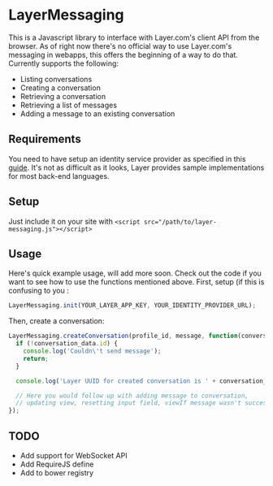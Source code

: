 # LayerMessaging

This is a Javascript library to interface with Layer.com's client API from the browser. As of right now there's no official way to use Layer.com's messaging in webapps, this offers the beginning of a way to do that. Currently supports the following:

* Listing conversations
* Creating a conversation
* Retrieving a conversation
* Retrieving a list of messages
* Adding a message to an existing conversation

## Requirements
You need to have setup an identity service provider as specified in this [guide](https://developer.layer.com/docs/android/guides#authentication). It's not as difficult as it looks, Layer provides sample implementations for most back-end languages.

## Setup
Just include it on your site with `<script src="/path/to/layer-messaging.js"></script>`

## Usage
Here's quick example usage, will add more soon. Check out the code if you want to see how to use the functions mentioned above. First, setup (if this is confusing to you :

```javascript
LayerMessaging.init(YOUR_LAYER_APP_KEY, YOUR_IDENTITY_PROVIDER_URL);
```

Then, create a conversation:

```javascript
LayerMessaging.createConversation(profile_id, message, function(conversation_data) {
  if (!conversation_data.id) {
    console.log('Couldn\'t send message');
    return;
  }

  console.log('Layer UUID for created conversation is ' + conversation_data.id);

  // Here you would follow up with adding message to conversation,
  // updating view, resetting input field, viewIf message wasn't successfully
});
```

## TODO
* Add support for WebSocket API
* Add RequireJS define
* Add to bower registry
